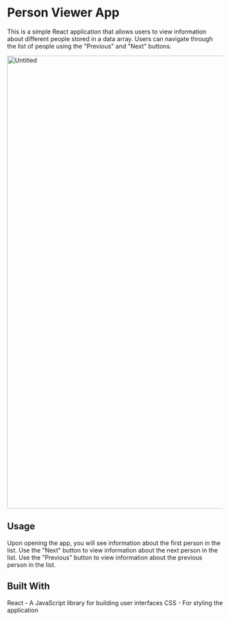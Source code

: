 # Person Viewer App

This is a simple React application that allows users to view information about different people stored in a data array. 
Users can navigate through the list of people using the "Previous" and "Next" buttons.

<img width="1058" alt="Untitled" src="https://github.com/torry91/next-previous/assets/149702982/e4b1d4cc-3be5-4afc-801a-1548c728d9d6">

## Usage
Upon opening the app, you will see information about the first person in the list.
Use the "Next" button to view information about the next person in the list.
Use the "Previous" button to view information about the previous person in the list.

## Built With
React - A JavaScript library for building user interfaces
CSS - For styling the application



